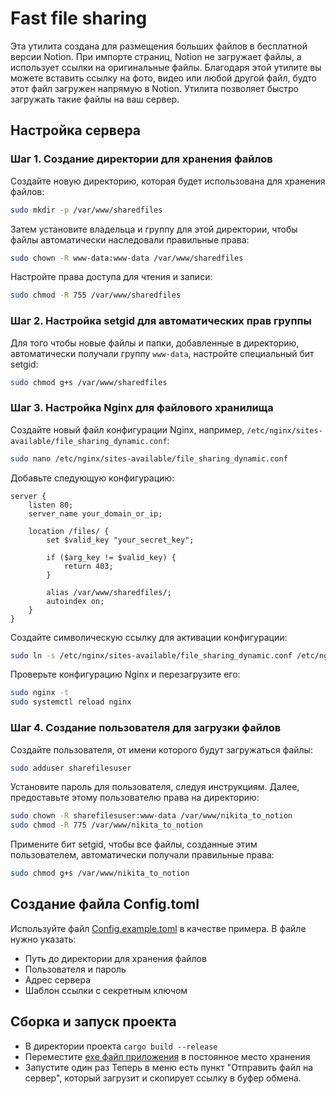 # Fast file sharing

Эта утилита создана для размещения больших файлов в бесплатной версии Notion. При импорте страниц, Notion не загружает файлы, а использует ссылки на оригинальные файлы. Благодаря этой утилите вы можете вставить ссылку на фото, видео или любой другой файл, будто этот файл загружен напрямую в Notion. Утилита позволяет быстро загружать такие файлы на ваш сервер.

## Настройка сервера

### Шаг 1. Создание директории для хранения файлов

Создайте новую директорию, которая будет использована для хранения файлов:

```bash
sudo mkdir -p /var/www/sharedfiles
```

Затем установите владельца и группу для этой директории, чтобы файлы автоматически наследовали правильные права:

```bash
sudo chown -R www-data:www-data /var/www/sharedfiles
```

Настройте права доступа для чтения и записи:

```bash
sudo chmod -R 755 /var/www/sharedfiles
```

### Шаг 2. Настройка setgid для автоматических прав группы

Для того чтобы новые файлы и папки, добавленные в директорию, автоматически получали группу `www-data`, настройте специальный бит setgid:

```bash
sudo chmod g+s /var/www/sharedfiles
```

### Шаг 3. Настройка Nginx для файлового хранилища

Создайте новый файл конфигурации Nginx, например, `/etc/nginx/sites-available/file_sharing_dynamic.conf`:

```bash
sudo nano /etc/nginx/sites-available/file_sharing_dynamic.conf
```

Добавьте следующую конфигурацию:

```nginx
server {
    listen 80;
    server_name your_domain_or_ip;

    location /files/ {
        set $valid_key "your_secret_key";

        if ($arg_key != $valid_key) {
            return 403;
        }

        alias /var/www/sharedfiles/;
        autoindex on;
    }
}
```

Создайте символическую ссылку для активации конфигурации:

```bash
sudo ln -s /etc/nginx/sites-available/file_sharing_dynamic.conf /etc/nginx/sites-enabled/
```

Проверьте конфигурацию Nginx и перезагрузите его:

```bash
sudo nginx -t
sudo systemctl reload nginx
```

### Шаг 4. Создание пользователя для загрузки файлов

Создайте пользователя, от имени которого будут загружаться файлы:

```bash
sudo adduser sharefilesuser
```

Установите пароль для пользователя, следуя инструкциям. Далее, предоставьте этому пользователю права на директорию:

```bash
sudo chown -R sharefilesuser:www-data /var/www/nikita_to_notion
sudo chmod -R 775 /var/www/nikita_to_notion
```

Примените бит setgid, чтобы все файлы, созданные этим пользователем, автоматически получали правильные права:

```bash
sudo chmod g+s /var/www/nikita_to_notion
```

## Создание файла Config.toml

Используйте файл [Config.example.toml](Config.example.toml) в качестве примера. В файле нужно указать:

- Путь до директории для хранения файлов
- Пользователя и пароль
- Адрес сервера
- Шаблон ссылки с секретным ключом

## Сборка и запуск проекта
- В директории проекта
    ```cargo build --release```
- Переместите [exe файл приложения](target%2Frelease%2Fupload_to_server.exe) в постоянное место хранения
- Запустите один раз
Теперь в меню есть пункт "Отправить файл на сервер", который загрузит и скопирует ссылку в буфер обмена.